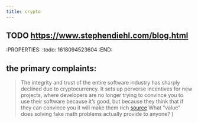 ```yaml
---
title: crypto
---
```


## TODO https://www.stephendiehl.com/blog.html
:PROPERTIES:
:todo: 1618094523604
:END:
## the primary complaints:
> The integrity and trust of the entire software industry has sharply declined due to cryptocurrency. It sets up perverse incentives for new projects, where developers are no longer trying to convince you to use their software because it’s good, but because they think that if they can convince you it will make them rich [source](https://drewdevault.com/2021/04/26/Cryptocurrency-is-a-disaster.html#fnref:2)
> What “value” does solving fake math problems actually provide to anyone? )
